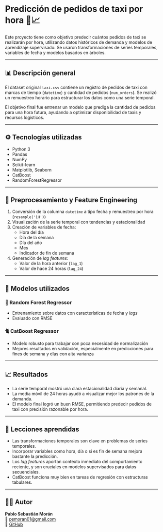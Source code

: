 # Predicción de pedidos de taxi por hora 🚕📈

Este proyecto tiene como objetivo predecir cuántos pedidos de taxi se realizarán por hora, utilizando datos históricos de demanda y modelos de aprendizaje supervisado. Se usaron transformaciones de series temporales, variables de fecha y modelos basados en árboles.

---

## 📊 Descripción general

El dataset original `taxi.csv` contiene un registro de pedidos de taxi con marcas de tiempo (`datetime`) y cantidad de pedidos (`num_orders`). Se realizó un remuestreo horario para estructurar los datos como una serie temporal.

El objetivo final fue entrenar un modelo que prediga la cantidad de pedidos para una hora futura, ayudando a optimizar disponibilidad de taxis y recursos logísticos.

---

## ⚙️ Tecnologías utilizadas

- Python 3
- Pandas
- NumPy
- Scikit-learn
- Matplotlib, Seaborn
- CatBoost
- RandomForestRegressor

---

## 🔁 Preprocesamiento y Feature Engineering

1. Conversión de la columna `datetime` a tipo fecha y remuestreo por hora (`resample('1H')`)
2. Visualización de la serie temporal con tendencias y estacionalidad
3. Creación de variables de fecha:
   - Hora del día
   - Día de la semana
   - Día del año
   - Mes
   - Indicador de fin de semana
4. Generación de *lag features*:
   - Valor de la hora anterior (`lag_1`)
   - Valor de hace 24 horas (`lag_24`)

---

## 🤖 Modelos utilizados

### 🌳 Random Forest Regressor
- Entrenamiento sobre datos con características de fecha y *lags*
- Evaluado con RMSE

### 🐈 CatBoost Regressor
- Modelo robusto para trabajar con poca necesidad de normalización
- Mejores resultados en validación, especialmente en predicciones para fines de semana y días con alta varianza

---

## 📈 Resultados

- La serie temporal mostró una clara estacionalidad diaria y semanal.
- La media móvil de 24 horas ayudó a visualizar mejor los patrones de la demanda.
- El modelo final logró un buen RMSE, permitiendo predecir pedidos de taxi con precisión razonable por hora.

---

## 🧠 Lecciones aprendidas

- Las transformaciones temporales son clave en problemas de series temporales.
- Incorporar variables como hora, día o si es fin de semana mejora bastante la predicción.
- Los *lag features* aportan contexto inmediato del comportamiento reciente, y son cruciales en modelos supervisados para datos secuenciales.
- CatBoost funciona muy bien en tareas de regresión con estructuras tabulares.

---

## 👨‍💻 Autor

**Pablo Sebastián Morán**  
📧 psmoran01@gmail.com  
🔗 [GitHub](https://github.com/PSMORAN01)  
